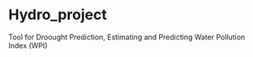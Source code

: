 # Hydro_project
Tool for Droought Prediction, Estimating and Predicting Water Pollution Index (WPI)
